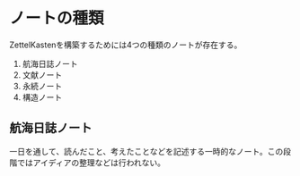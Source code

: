 # ノートの種類 
ZettelKastenを構築するためには4つの種類のノートが存在する。

1. 航海日誌ノート
2. 文献ノート
3. 永続ノート
4. 構造ノート

## 航海日誌ノート
一日を通して、読んだこと、考えたことなどを記述する一時的なノート。この段階ではアイディアの整理などは行われない。
